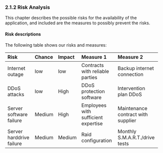 ### 2.1.2 Risk Analysis

This chapter describes the possible risks for the availability of the application, and included are the measures to possibly prevent the risks.

#### Risk descriptions

The following table shows our risks and measures:

| Risk                     | Chance | Impact | Measure 1                           | Measure 2                          |
| :---                     | :---   | :---   | :---                                | :---                               |
| Internet outage          | low    | low    | Contracts with reliable parties     | Backup internet connection         |
| DDoS attacks             | low    | High   | DDoS protection software            | Intervention plan DDoS             |
| Server software failure  | Medium | High   | Employees with sufficient expertise | Maintenance contract with supplier |
| Server harddrive failure | Medium | Medium | Raid configuration                  | Monthly S.M.A.R.T./drive tests     |

